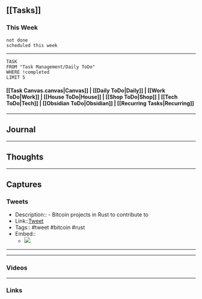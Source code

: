 ## [[Tasks]]

### This Week

```tasks
not done
scheduled this week
```

---
```dataview
TASK
FROM "Task Management/Daily ToDo"
WHERE !completed
LIMIT 5
```


#### [[Task Canvas.canvas|Canvas]] | [[Daily ToDo|Daily]] | [[Work ToDo|Work]] |  [[House ToDo|House]] |  [[Shop ToDo|Shop]] | [[Tech ToDo|Tech]] | [[Obsidian ToDo|Obsidian]] | [[Recurring Tasks|Recurring]] 
---
## Journal

---
## Thoughts

---
## Captures

### Tweets
- Description:: - Bitcoin projects in Rust to contribute to 
- Link::[Tweet](https://twitter.com/callebtc/status/1694697738133274728?t=-cYKfCJmSxn0WgBijX5eew&s=19)
- Tags:: #tweet #bitcoin #rust 
- Embed:: 
	- ![](https://twitter.com/callebtc/status/1694697738133274728?t=-cYKfCJmSxn0WgBijX5eew&s=19)

 --- 


---
### Videos

---
### Links



